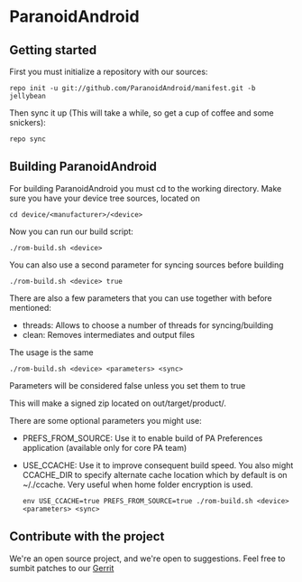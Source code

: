 ParanoidAndroid
===============

Getting started
---------------
First you must initialize a repository with our sources:

    repo init -u git://github.com/ParanoidAndroid/manifest.git -b jellybean

Then sync it up (This will take a while, so get a cup of coffee and some snickers):

    repo sync


Building ParanoidAndroid
------------------------
For building ParanoidAndroid you must cd to the working directory.
Make sure you have your device tree sources, located on

    cd device/<manufacturer>/<device>

Now you can run our build script:

    ./rom-build.sh <device>

You can also use a second parameter for syncing sources before building

    ./rom-build.sh <device> true

There are also a few parameters that you can use together with before mentioned:

* threads: Allows to choose a number of threads for syncing/building
* clean: Removes intermediates and output files

The usage is the same

    ./rom-build.sh <device> <parameters> <sync>

Parameters will be considered false unless you set them to true

This will make a signed zip located on out/target/product/<device>.

There are some optional parameters you might use:
* PREFS_FROM_SOURCE: Use it to enable build of PA Preferences application (available only for core PA team)
* USE_CCACHE: Use it to improve consequent build speed. You also might CCACHE_DIR to specify alternate cache location which by default is on ~/./ccache. Very useful when home folder encryption is used.

    ```env USE_CCACHE=true PREFS_FROM_SOURCE=true ./rom-build.sh <device> <parameters> <sync>```

Contribute with the project
---------------------------
We're an open source project, and we're open to suggestions. Feel free to sumbit patches to our [Gerrit](http://review.paranoid-rom.com/)
